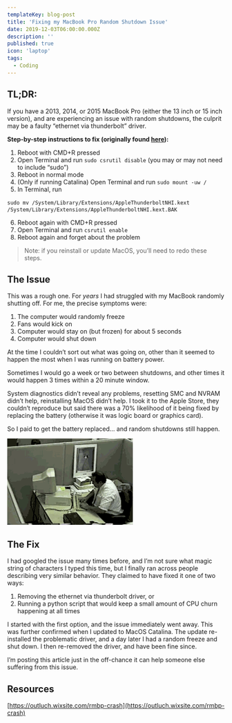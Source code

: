 ```yaml
---
templateKey: blog-post
title: 'Fixing my MacBook Pro Random Shutdown Issue'
date: 2019-12-03T06:00:00.000Z
description: ''
published: true
icon: 'laptop'
tags:
  - Coding
---
```


## TL;DR:
If you have a 2013, 2014, or 2015 MacBook Pro (either the 13 inch or 15 inch version), and are experiencing an issue with random shutdowns, the culprit may be a faulty “ethernet via thunderbolt” driver.

**Step-by-step instructions to fix (originally found [here](https://outluch.wixsite.com/rmbp-crash)):**
1. Reboot with CMD+R pressed
2. Open Terminal and run `sudo csrutil disable` (you may or may not need to include “sudo”)
3. Reboot in normal mode
4. (Only if running Catalina) Open Terminal and run `sudo mount -uw /` 
5. In Terminal, run 
```
sudo mv /System/Library/Extensions/AppleThunderboltNHI.kext 
/System/Library/Extensions/AppleThunderboltNHI.kext.BAK
```
6. Reboot again with CMD+R pressed
7. Open Terminal and run `csrutil enable`
8. Reboot again and forget about the problem

> Note: if you reinstall or update MacOS, you’ll need to redo these steps.  

## The Issue
This was a rough one. For *years* I had struggled with my MacBook randomly shutting off. For me, the precise symptoms were:

1. The computer would randomly freeze
2. Fans would kick on
3. Computer would stay on (but frozen) for about 5 seconds
4. Computer would shut down

At the time I couldn’t sort out what was going on, other than it seemed to happen the most when I was running on battery power. 

Sometimes I would go a week or two between shutdowns, and other times it would happen 3 times within a 20 minute window.

System diagnostics didn’t reveal any problems, resetting SMC and NVRAM didn’t help, reinstalling MacOS didn’t help. I took it to the Apple Store, they couldn’t reproduce but said there was a 70% likelihood of it being fixed by replacing the battery (otherwise it was logic board or graphics card). 

So I paid to get the battery replaced… and random shutdowns still happen.

![computer rage](./computer-rage.gif)

## The Fix
I had googled the issue many times before, and I’m not sure what magic string of characters I typed this time, but I finally ran across people describing very similar behavior. They claimed to have fixed it one of two ways:

1. Removing the ethernet via thunderbolt driver, or
2. Running a python script that would keep a small amount of CPU churn happening at all times

I started with the first option, and the issue immediately went away. This was further confirmed when I updated to MacOS Catalina. The update re-installed the problematic driver, and a day later I had a random freeze and shut down. I then re-removed the driver, and have been fine since.

I’m posting this article just in the off-chance it can help someone else suffering from this issue.

## Resources
[https://outluch.wixsite.com/rmbp-crash](https://outluch.wixsite.com/rmbp-crash)